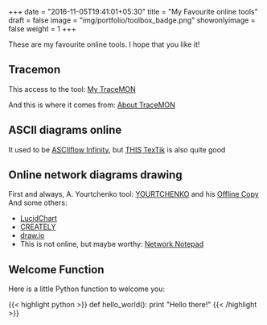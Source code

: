 +++
date = "2016-11-05T19:41:01+05:30"
title = "My Favourite online tools"
draft = false
image = "img/portfolio/toolbox_badge.png"
showonlyimage = false
weight = 1
+++

These are my favourite online tools.  I hope that you like it!

## Tracemon
This access to the tool: [My TraceMON][1] 

And this is where it comes from:  [About TraceMON][2]

## ASCII diagrams online
It used to be [ASCIIflow Infinity][3], but [THIS TexTik][4] is also quite good 

## Online network diagrams drawing

First and always, A. Yourtchenko tool: [YOURTCHENKO][5] and his [Offline Copy][6]
And some others:

* [LucidChart][7]
* [CREATELY][8]
* [draw.io][9]
* This is not online, but maybe worthy: [Network Notepad][10]

## Welcome Function
Here is a little Python function to welcome you:

{{< highlight python >}}
def hello_world():
    print "Hello there!"
{{< /highlight >}}

[1]: http://jpcerezo.info/tracemon.html
[2]: https://labs.ripe.net/Members/massimo_candela/tracemon-traceroute-visualisation-network-debugging-tool
[3]: http://asciiflow.com
[4]: https://textik.com/#ef3338d317c60321
[5]: http://employees.org/~andin/network/
[6]: http://employees.org/~andin/network.tgz
[7]: https://www.lucidchart.com/pages/examples/network_diagram_software
[8]: https://creately.com/Online-Network-Diagram-Software
[9]: https://www.draw.io/
[10]: http://www.networknotepad.com/
